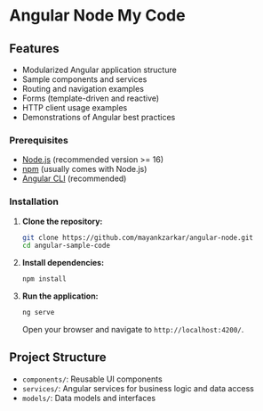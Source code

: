# Angular Node My Code

## Features

- Modularized Angular application structure
- Sample components and services
- Routing and navigation examples
- Forms (template-driven and reactive)
- HTTP client usage examples
- Demonstrations of Angular best practices

### Prerequisites

- [Node.js](https://nodejs.org/) (recommended version >= 16)
- [npm](https://www.npmjs.com/) (usually comes with Node.js)
- [Angular CLI](https://cli.angular.io/) (recommended)

### Installation

1. **Clone the repository:**
   ```bash
   git clone https://github.com/mayankzarkar/angular-node.git
   cd angular-sample-code
   ```

2. **Install dependencies:**
   ```bash
   npm install
   ```

3. **Run the application:**
   ```bash
   ng serve
   ```
   Open your browser and navigate to `http://localhost:4200/`.

## Project Structure

- `components/`: Reusable UI components
- `services/`: Angular services for business logic and data access
- `models/`: Data models and interfaces

